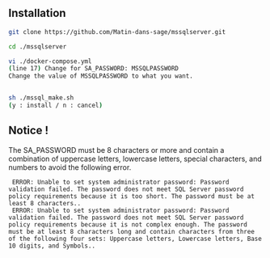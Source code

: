 ## Installation

```bash
git clone https://github.com/Matin-dans-sage/mssqlserver.git

cd ./mssqlserver

vi ./docker-compose.yml
(line 17) Change for SA_PASSWORD: MSSQLPASSWORD
Change the value of MSSQLPASSWORD to what you want.


sh ./mssql_make.sh
(y : install / n : cancel)

```

## Notice !

The SA_PASSWORD must be 8 characters or more and contain a combination of uppercase letters, lowercase letters, special characters, and numbers to avoid the following error.
```
 ERROR: Unable to set system administrator password: Password validation failed. The password does not meet SQL Server password policy requirements because it is too short. The password must be at least 8 characters..
 ERROR: Unable to set system administrator password: Password validation failed. The password does not meet SQL Server password policy requirements because it is not complex enough. The password must be at least 8 characters long and contain characters from three of the following four sets: Uppercase letters, Lowercase letters, Base 10 digits, and Symbols..
 
```
